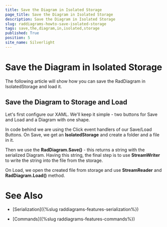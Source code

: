 ```yaml
---
title: Save the Diagram in Isolated Storage
page_title: Save the Diagram in Isolated Storage
description: Save the Diagram in Isolated Storage
slug: raddiagrams-howto-save-isolated-storage
tags: save,the,diagram,in,isolated,storage
published: True
position: 5
site_name: Silverlight
---
```


# Save the Diagram in Isolated Storage



The following article will show how you can save the RadDiagram in IsolatedStorage and load it. 
      

## Save the Diagram to Storage and Load

Let's first configure our XAML. We'll keep it simple - two buttons for Save and Load and a Diagram with one shape.





In code behind we are using the Click event handlers of our Save/Load Buttons. On Save, we get an __IsolatedStorage__ and create a folder and a file in it.
		

Then we use the __RadDiagram.Save()__ - this returns a string with the serialized Diagram. Having this string, the final step is to use __StreamWriter__ to write the string into the file from the storage.
		

On Load, we open the created file from storage and use __StreamReader__ and __RadDiagram.Load()__ method.
		









# See Also

 * [Serialization]({%slug raddiagrams-features-serialization%})

 * [Commands]({%slug raddiagrams-features-commands%})
